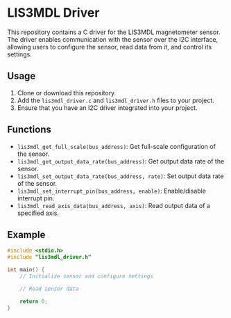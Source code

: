 # LIS3MDL Driver

This repository contains a C driver for the LIS3MDL magnetometer sensor. The driver enables communication with the sensor over the I2C interface, allowing users to configure the sensor, read data from it, and control its settings.

## Usage

1. Clone or download this repository.
2. Add the `lis3mdl_driver.c` and `lis3mdl_driver.h` files to your project.
3. Ensure that you have an I2C driver integrated into your project.

## Functions

- `lis3mdl_get_full_scale(bus_address)`: Get full-scale configuration of the sensor.
- `lis3mdl_get_output_data_rate(bus_address)`: Get output data rate of the sensor.
- `lis3mdl_set_output_data_rate(bus_address, rate)`: Set output data rate of the sensor.
- `lis3mdl_set_interrupt_pin(bus_address, enable)`: Enable/disable interrupt pin.
- `lis3mdl_read_axis_data(bus_address, axis)`: Read output data of a specified axis.

## Example

```c
#include <stdio.h>
#include "lis3mdl_driver.h"

int main() {
    // Initialize sensor and configure settings

    // Read sensor data

    return 0;
}
